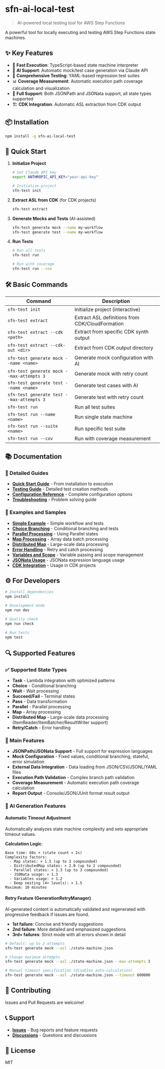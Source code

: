 # sfn-ai-local-test

> AI-powered local testing tool for AWS Step Functions

A powerful tool for locally executing and testing AWS Step Functions state machines.

## ✨ Key Features

- 🚀 **Fast Execution**: TypeScript-based state machine interpreter
- 🤖 **AI Support**: Automatic mock/test case generation via Claude API
- 🧪 **Comprehensive Testing**: YAML-based regression test suites
- 📊 **Coverage Measurement**: Automatic execution path coverage calculation and visualization
- 🔄 **Full Support**: Both JSONPath and JSONata support, all state types supported
- 🏗️ **CDK Integration**: Automatic ASL extraction from CDK output

## 📦 Installation

```bash
npm install -g sfn-ai-local-test
```

## 🚀 Quick Start

1. **Initialize Project**
   ```bash
   # Set Claude API key
   export ANTHROPIC_API_KEY="your-api-key"
   
   # Initialize project
   sfn-test init
   ```

2. **Extract ASL from CDK** (for CDK projects)
   ```bash
   sfn-test extract
   ```

3. **Generate Mocks and Tests** (AI-assisted)
   ```bash
   sfn-test generate mock --name my-workflow
   sfn-test generate test --name my-workflow
   ```

4. **Run Tests**
   ```bash
   # Run all tests
   sfn-test run
   
   # Run with coverage
   sfn-test run --cov
   ```

## 🛠️ Basic Commands

| Command | Description |
|---------|-------------|
| `sfn-test init` | Initialize project (interactive) |
| `sfn-test extract` | Extract ASL definitions from CDK/CloudFormation |
| `sfn-test extract --cdk <path>` | Extract from specific CDK synth output |
| `sfn-test extract --cdk-out <dir>` | Extract from CDK output directory |
| `sfn-test generate mock --name <name>` | Generate mock configuration with AI |
| `sfn-test generate mock --max-attempts 3` | Generate mock with retry count |
| `sfn-test generate test --name <name>` | Generate test cases with AI |
| `sfn-test generate test --max-attempts 3` | Generate test with retry count |
| `sfn-test run` | Run all test suites |
| `sfn-test run --name <name>` | Run single state machine |
| `sfn-test run --suite <name>` | Run specific test suite |
| `sfn-test run --cov` | Run with coverage measurement |

## 📚 Documentation

### 📖 Detailed Guides
- **[Quick Start Guide](./docs/quick-start-guide.md)** - From installation to execution
- **[Testing Guide](./docs/testing-guide.md)** - Detailed test creation methods
- **[Configuration Reference](./docs/configuration-reference.md)** - Complete configuration options
- **[Troubleshooting](./docs/troubleshooting.md)** - Problem solving guide

### 🔧 Examples and Samples
- **[Simple Example](./examples/01-simple/)** - Simple workflow and tests
- **[Choice Branching](./examples/02-choice/)** - Conditional branching and tests
- **[Parallel Processing](./examples/03-parallel/)** - Using Parallel states
- **[Map Processing](./examples/04-map/)** - Array data batch processing
- **[Distributed Map](./examples/05-distributed-map/)** - Large-scale data processing
- **[Error Handling](./examples/06-error-handling/)** - Retry and catch processing
- **[Variables and Scope](./examples/07-variables/)** - Variable passing and scope management
- **[JSONata Usage](./examples/08-jsonata/)** - JSONata expression language usage
- **[CDK Integration](./examples/09-cdk-integration/)** - Usage in CDK projects

## ⚙️ For Developers

```bash
# Install dependencies
npm install

# Development mode
npm run dev

# Quality check
npm run check

# Run tests
npm test
```

## 🔍 Supported Features

### ✅ Supported State Types
- **Task** - Lambda integration with optimized patterns
- **Choice** - Conditional branching
- **Wait** - Wait processing
- **Succeed/Fail** - Terminal states
- **Pass** - Data transformation
- **Parallel** - Parallel processing
- **Map** - Array processing
- **Distributed Map** - Large-scale data processing (ItemReader/ItemBatcher/ResultWriter support)
- **Retry/Catch** - Error handling

### 🎯 Main Features
- **JSONPath/JSONata Support** - Full support for expression languages
- **Mock Configuration** - Fixed values, conditional branching, stateful, error simulation
- **External Data Integration** - Data loading from JSON/CSV/JSONL/YAML files
- **Execution Path Validation** - Complex branch path validation
- **Coverage Measurement** - Automatic execution path coverage calculation
- **Report Output** - Console/JSON/JUnit format result output

### 🤖 AI Generation Features

#### Automatic Timeout Adjustment
Automatically analyzes state machine complexity and sets appropriate timeout values.

**Calculation Logic**:
```
Base time: 60s + (state count × 2s)
Complexity factors:
  - Map states: × 1.5 (up to 3 compounded)
  - DistributedMap states: × 2.0 (up to 2 compounded)
  - Parallel states: × 1.3 (up to 3 compounded)
  - JSONata usage: × 1.3
  - Variables usage: × 1.2
  - Deep nesting (4+ levels): × 1.5
Maximum: 10 minutes
```

#### Retry Feature (GenerationRetryManager)
AI-generated content is automatically validated and regenerated with progressive feedback if issues are found.

- **1st failure**: Concise and friendly suggestions
- **2nd failure**: More detailed and emphasized suggestions
- **3rd+ failures**: Strict mode with all errors shown in detail

```bash
# Default: up to 2 attempts
sfn-test generate mock --asl ./state-machine.json

# Change maximum attempts
sfn-test generate mock --asl ./state-machine.json --max-attempts 3

# Manual timeout specification (disables auto-calculation)
sfn-test generate mock --asl ./state-machine.json --timeout 600000
```

## 🤝 Contributing

Issues and Pull Requests are welcome!

## 📞 Support

- **[Issues](https://github.com/TAKEDA-Takashi/sfn-ai-local-test/issues)** - Bug reports and feature requests
- **[Discussions](https://github.com/TAKEDA-Takashi/sfn-ai-local-test/discussions)** - Questions and discussions

## 📄 License

MIT